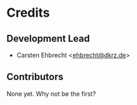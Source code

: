 # Credits

## Development Lead

-   Carsten Ehbrecht \<<ehbrecht@dkrz.de>\>

## Contributors

None yet. Why not be the first?
